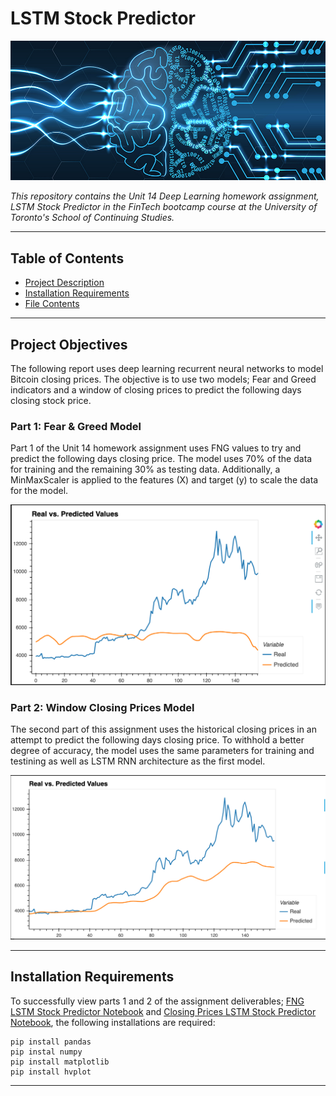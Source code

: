 # LSTM Stock Predictor

![intro_photo](Images/Deep-Learning-Market.jpg)

*This repository contains the Unit 14 Deep Learning homework assignment, LSTM Stock Predictor in the FinTech bootcamp course at the University of Toronto's School of Continuing Studies.*

---

## Table of Contents

- [Project Description](#Project-Objectives)
- [Installation Requirements](#Installation-Requirements)
- [File Contents](#File-Contents)

---

## Project Objectives 

The following report uses deep learning recurrent neural networks to model Bitcoin closing prices. The objective is to use two models; Fear and Greed indicators and a window of closing prices to predict the following days closing stock price.  

### Part 1: Fear & Greed Model 

Part 1 of the Unit 14 homework assignment uses FNG values to try and predict the following days closing price. The model uses 70% of the data for training and the remaining 30% as testing data. Additionally, a MinMaxScaler is applied to the features (X) and target (y) to scale the data for the model. 

![fng](Images/fng.png)

### Part 2: Window Closing Prices Model 

The second part of this assignment uses the historical closing prices in an attempt to predict the following days closing price. To withhold a better degree of accuracy, the model uses the same parameters for training and testining as well as LSTM RNN architecture as the first model. 

![closing](Images/closing_prices.png)

---

## Installation Requirements

To successfully view parts 1 and 2 of the assignment deliverables; [FNG LSTM Stock Predictor Notebook](FNG_LSTM_Stock_Predictor.ipynb) and [Closing Prices LSTM Stock Predictor Notebook](Closing_LSTM_Stock_Predictor.ipynb), the following installations are required: 

```
pip install pandas
pip instal numpy
pip install matplotlib
pip install hvplot
```

---